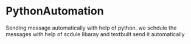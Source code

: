 # PythonAutomation
Sending message automatically with help of python. we schdule the messages with help of scdule libaray and textbuilt send it automatically
